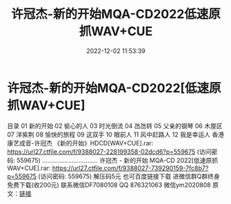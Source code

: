 ﻿---
title: 许冠杰-新的开始MQA-CD2022低速原抓WAV+CUE
date: 2022-12-02 11:53:39
categories: 新碟专辑、稀有等精品
tags: 华语中文
---
# 许冠杰-新的开始MQA-CD2022[低速原抓WAV+CUE]

目录
01 新的开始
02 偷心的人
03 时光倒流
04 氹氹转
05 父亲的钢琴
06 木屋区
07 洋紫荆
08 愉快的旅程
09 这双手
10 眼前人
11 风中赶路人
12 我是幸运人
香港康艺成音-许冠杰 《新的开始》HDCD[WAV+CUE].rar: https://url27.ctfile.com/f/9388027-228199358-02dcd6?p=559675
(访问密码: 559675)
................................
许冠杰 - 新的开始 MQA-CD 2022[低速原抓WAV+CUE].rar: https://url27.ctfile.com/f/9388027-739290159-7fc8b7?p=559675
(访问密码: 559675)
解压码5元
也可百度链接下载
进微信群Q群终身免费下载(收200元)
联系微信DF7080108 QQ 876321063
微信ym2020808
原文：[链接](https://blog.sina.com.cn/s/blog_1647c7e76010310eq.html)